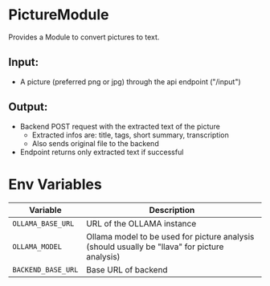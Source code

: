 # PictureModule
Provides a Module to convert pictures to text.

## Input:
- A picture (preferred png or jpg) through the api endpoint ("/input")

## Output:
- Backend POST request with the extracted text of the picture
    - Extracted infos are: title, tags, short summary, transcription
    - Also sends original file to the backend
- Endpoint returns only extracted text if successful

# Env Variables

|Variable| Description                                                                                   |
|--------|-----------------------------------------------------------------------------------------------|
|`OLLAMA_BASE_URL`| URL of the OLLAMA instance                                                                    |
|`OLLAMA_MODEL`| Ollama model to be used for picture analysis (should usually be "llava" for picture analysis) |
|`BACKEND_BASE_URL`| Base URL of backend                                                                           |
